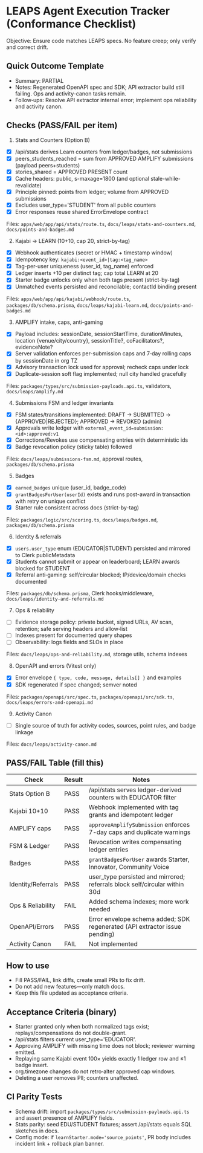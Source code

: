 # LEAPS Agent Execution Tracker (Conformance Checklist)

Objective: Ensure code matches LEAPS specs. No feature creep; only verify and correct drift.

## Quick Outcome Template

- Summary: PARTIAL
- Notes: Regenerated OpenAPI spec and SDK; API extractor build still failing. Ops and activity-canon tasks remain.
- Follow‑ups: Resolve API extractor internal error; implement ops reliability and activity canon.

## Checks (PASS/FAIL per item)

1. Stats and Counters (Option B)

- [x] /api/stats derives Learn counters from ledger/badges, not submissions
- [x] peers_students_reached = sum from APPROVED AMPLIFY submissions (payload peers+students)
- [x] stories_shared = APPROVED PRESENT count
- [x] Cache headers: public, s-maxage=1800 (and optional stale-while-revalidate)
- [x] Principle pinned: points from ledger; volume from APPROVED submissions
- [x] Excludes user_type='STUDENT' from all public counters
- [x] Error responses reuse shared ErrorEnvelope contract

Files: `apps/web/app/api/stats/route.ts`, `docs/leaps/stats-and-counters.md`, `docs/points-and-badges.md`

2. Kajabi → LEARN (10+10, cap 20, strict-by-tag)

- [x] Webhook authenticates (secret or HMAC + timestamp window)
- [x] Idempotency key: `kajabi:<event_id>|tag:<tag_name>`
- [x] Tag-per-user uniqueness (user_id, tag_name) enforced
- [x] Ledger inserts +10 per distinct tag; cap total LEARN at 20
- [x] Starter badge unlocks only when both tags present (strict-by-tag)
- [x] Unmatched events persisted and reconcilable; contactId binding present

Files: `apps/web/app/api/kajabi/webhook/route.ts`, `packages/db/schema.prisma`, `docs/leaps/kajabi-learn.md`, `docs/points-and-badges.md`

3. AMPLIFY intake, caps, anti-gaming

- [x] Payload includes: sessionDate, sessionStartTime, durationMinutes, location {venue/city/country}, sessionTitle?, coFacilitators?, evidenceNote?
- [x] Server validation enforces per-submission caps and 7‑day rolling caps by sessionDate in org TZ
- [x] Advisory transaction lock used for approval; recheck caps under lock
- [x] Duplicate-session soft flag implemented; null city handled gracefully

Files: `packages/types/src/submission-payloads.api.ts`, validators, `docs/leaps/amplify.md`

4. Submissions FSM and ledger invariants

- [x] FSM states/transitions implemented: DRAFT → SUBMITTED → {APPROVED|REJECTED}; APPROVED → REVOKED (admin)
- [x] Approvals write ledger with `external_event_id=submission:<id>:approved:v1`
- [x] Corrections/Revokes use compensating entries with deterministic ids
- [x] Badge revocation policy (sticky table) followed

Files: `docs/leaps/submissions-fsm.md`, approval routes, `packages/db/schema.prisma`

5. Badges

- [x] `earned_badges` unique (user_id, badge_code)
- [x] `grantBadgesForUser(userId)` exists and runs post-award in transaction with retry on unique conflict
- [x] Starter rule consistent across docs (strict-by-tag)

Files: `packages/logic/src/scoring.ts`, `docs/leaps/badges.md`, `packages/db/schema.prisma`

6. Identity & referrals

- [x] `users.user_type` enum (EDUCATOR|STUDENT) persisted and mirrored to Clerk publicMetadata
- [x] Students cannot submit or appear on leaderboard; LEARN awards blocked for STUDENT
- [x] Referral anti‑gaming: self/circular blocked; IP/device/domain checks documented

Files: `packages/db/schema.prisma`, Clerk hooks/middleware, `docs/leaps/identity-and-referrals.md`

7. Ops & reliability

- [ ] Evidence storage policy: private bucket, signed URLs, AV scan, retention; safe serving headers and allow‑list
- [ ] Indexes present for documented query shapes
- [ ] Observability: logs fields and SLOs in place

Files: `docs/leaps/ops-and-reliability.md`, storage utils, schema indexes

8. OpenAPI and errors (Vitest only)

- [x] Error envelope `{ type, code, message, details[] }` and examples
- [x] SDK regenerated if spec changed; semver noted

Files: `packages/openapi/src/spec.ts`, `packages/openapi/src/sdk.ts`, `docs/leaps/errors-and-openapi.md`

9. Activity Canon

- [ ] Single source of truth for activity codes, sources, point rules, and badge linkage

Files: `docs/leaps/activity-canon.md`

## PASS/FAIL Table (fill this)

| Check              | Result | Notes |
| ------------------ | ------ | ----- |
| Stats Option B     | PASS   | /api/stats serves ledger-derived counters with EDUCATOR filter |
| Kajabi 10+10       | PASS   | Webhook implemented with tag grants and idempotent ledger |
| AMPLIFY caps       | PASS   | `approveAmplifySubmission` enforces 7-day caps and duplicate warnings |
| FSM & Ledger       | PASS   | Revocation writes compensating ledger entries |
| Badges             | PASS   | `grantBadgesForUser` awards Starter, Innovator, Community Voice |
| Identity/Referrals | PASS   | user_type persisted and mirrored; referrals block self/circular within 30d |
| Ops & Reliability  | FAIL   | Added schema indexes; more work needed |
| OpenAPI/Errors     | PASS   | Error envelope schema added; SDK regenerated (API extractor issue pending) |
| Activity Canon     | FAIL   | Not implemented |

## How to use

- Fill PASS/FAIL, link diffs, create small PRs to fix drift.
- Do not add new features—only match docs.
- Keep this file updated as acceptance criteria.

## Acceptance Criteria (binary)

- Starter granted only when both normalized tags exist; replays/compensations do not double-grant.
- /api/stats filters current user_type='EDUCATOR'.
- Approving AMPLIFY with missing time does not block; reviewer warning emitted.
- Replaying same Kajabi event 100× yields exactly 1 ledger row and ≤1 badge insert.
- org.timezone changes do not retro‑alter approved cap windows.
- Deleting a user removes PII; counters unaffected.

## CI Parity Tests

- Schema drift: import `packages/types/src/submission-payloads.api.ts` and assert presence of AMPLIFY fields.
- Stats parity: seed EDU/STUDENT fixtures; assert /api/stats equals SQL sketches in docs.
- Config mode: if `learnStarter.mode='source_points'`, PR body includes incident link + rollback plan banner.
